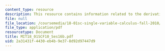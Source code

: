 ```yaml
---
content_type: resource
description: This resource contains information related to the derivative of a^x.
file: null
file_location: /coursemedia/18-01sc-single-variable-calculus-fall-2010/2a31431f4430eb4b9e378d92d97447d9_MIT18_01SCF10_Ses16b.pdf
file_type: application/pdf
resourcetype: Document
title: MIT18_01SCF10_Ses16b.pdf
uid: 2a31431f-4430-eb4b-9e37-8d92d97447d9
---
```

